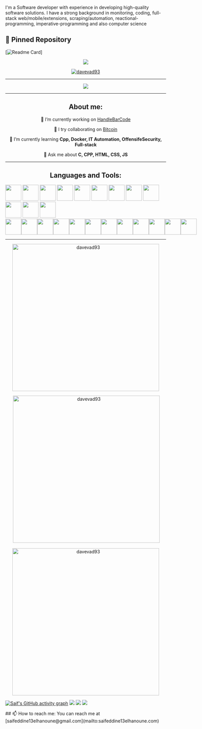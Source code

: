 I'm a Software developer with experience in developing high-quality software solutions. I have a strong background in monitoring, coding, full-stack web/mobile/extensions, scraping/automation, reactional-programming, imperative-programming and also computer science

## 📌 Pinned Repository
  [![Readme Card](https://github-readme-stats.vercel.app/api/pin/?username=saifeddineelhanoune&repo=HandlingBarCode&theme=tokyonight)]  
<div align="center">
  <img  src="./github-header-image.png"/>
  <p align="center"><a href="https://github.com/ryo-ma/github-profile-trophy"><img src="https://github-profile-trophy.vercel.app/?username=saifeddineelhanoune&theme=onedark" alt="davevad93" /></a></p>
</div>  

<hr>

<div align="center">
    <a href="https://github.com/saifeddineelhanoune"><img src="https://komarev.com/ghpvc/?username=saifeddineelhanoune&color=brightgreen&style=for-the-badge"/><a/>
</div>

<hr>

<div align="center">
      <h2>About me:</h2>
      <p></p>
      <p>🔭 I’m currently working on <a href="https://github.com/davevad93/HandlingBarCode">HandleBarCode</a></p>
      <p>👯 I try collaborating on <a href="https://github.com/Bitcoin">Bitcoin</a></p>
      <p>🌱 I’m currently learning <b>Cpp, Docker, IT Automation, OffensifeSecurity, Full-stack</b></p> 
      <p>💬 Ask me about <b>C, CPP, HTML, CSS, JS</b></p> 
</div>

<hr>

<h2 align="center">Languages and Tools:</h2>
<a href="https://isocpp.org/"><img src="https://cdn.jsdelivr.net/gh/devicons/devicon@latest/icons/cplusplus/cplusplus-original.svg" width=50/><a/>
<a href="https://www.docker.com/"><img src="https://cdn.jsdelivr.net/gh/devicons/devicon@latest/icons/docker/docker-original.svg" width=50/><a/>
<a href="https://reactjs.org/"><img src="https://cdn.jsdelivr.net/gh/devicons/devicon@latest/icons/react/react-original.svg" width=50/><a/>
<a href="https://www.unix.com/"><img src="https://cdn.jsdelivr.net/gh/devicons/devicon@latest/icons/unix/unix-original.svg" width=50/><a/>
<a href="https://nginx.org/en/"><img src="https://cdn.jsdelivr.net/gh/devicons/devicon@latest/icons/nginx/nginx-original.svg" width=50/><a/>
<a href="https://mariadb.org/"><img src="https://cdn.jsdelivr.net/gh/devicons/devicon@latest/icons/mongodb/mongodb-original.svg" width=50/><a/> <!-- Note: There isn't a direct icon for MariaDB, so MongoDB is used as a substitute -->
<a href="https://tools.kali.org/gobuster/gobuster"><img src="https://cdn.jsdelivr.net/gh/devicons/devicon@latest/icons/tools/tools-original.svg" width=50/><a/> <!-- Gobuster doesn't have a specific icon, so a generic tools icon is used -->
<a href="https://wifiphisher.com/"><img src="https://cdn.jsdelivr.net/gh/devicons/devicon@latest/icons/tools/tools-original.svg" width=50/><a/> <!-- WiFite doesn't have a specific icon, so a generic tools icon is used -->
<a href="https://dotnet.microsoft.com/apps/aspnet"><img src="https://cdn.jsdelivr.net/gh/devicons/devicon@latest/icons/dotnet/dotnet-original.svg" width=50/><a/>
<a href="https://dotnet.microsoft.com/apps/xamarin"><img src="https://cdn.jsdelivr.net/gh/devicons/devicon@latest/icons/xamarin/xamarin-original.svg" width=50/><a/>
<a href="https://nodejs.org/"><img src="https://cdn.jsdelivr.net/gh/devicons/devicon@latest/icons/nodejs/nodejs-original.svg" width=50/><a/>
<a href="https://expressjs.com/"><img src="https://cdn.jsdelivr.net/gh/devicons/devicon@latest/icons/express/express-original.svg" width=50/><a/>

<div align="center" style="display:flex;flex-direction:row;">
    <a href="https://dotnet.microsoft.com/en-us/languages/csharp"><img src="https://cdn.jsdelivr.net/gh/devicons/devicon@latest/icons/csharp/csharp-original.svg" width=50/><a/>
    <a href="https://dotnet.microsoft.com/en-us/download/dotnet-framework"><img src="https://cdn.jsdelivr.net/gh/devicons/devicon@latest/icons/dot-net/dot-net-plain-wordmark.svg" width=50/><a/>
    <a href="https://dotnet.microsoft.com/en-us/download"><img src="https://cdn.jsdelivr.net/gh/devicons/devicon@latest/icons/dotnetcore/dotnetcore-original.svg" width=50/><a/>
    <a href="https://www.javascript.com/"><img src="https://cdn.jsdelivr.net/gh/devicons/devicon@latest/icons/javascript/javascript-original.svg" width=50/><a/>
    <a href="https://html.com/html5/"><img src="https://cdn.jsdelivr.net/gh/devicons/devicon@latest/icons/html5/html5-plain-wordmark.svg" width=50/><a/>
    <a href="https://getbootstrap.com/"><img src="https://cdn.jsdelivr.net/gh/devicons/devicon@latest/icons/bootstrap/bootstrap-original-wordmark.svg" width=50/><a/>
    <a href="https://www.xml.com/"><img src="https://cdn.jsdelivr.net/gh/devicons/devicon@latest/icons/xml/xml-plain.svg" width=50/><a/>
    <a href="https://www.mysql.com/"><img src="https://cdn.jsdelivr.net/gh/devicons/devicon@latest/icons/mysql/mysql-original.svg" width=50/><a/>
    <a href="https://www.sqlite.org/"><img src="https://cdn.jsdelivr.net/gh/devicons/devicon@latest/icons/sqlite/sqlite-original.svg" width=50/><a/>
    <a href="https://visualstudio.microsoft.com/"><img src="https://cdn.jsdelivr.net/gh/devicons/devicon@latest/icons/visualstudio/visualstudio-original.svg" width=50/><a/>
    <a href="https://code.visualstudio.com/"><img src="https://cdn.jsdelivr.net/gh/devicons/devicon@latest/icons/vscode/vscode-original.svg" width=50/><a/>
    <a href="https://git-scm.com/"><img src="https://cdn.jsdelivr.net/gh/devicons/devicon@latest/icons/git/git-original.svg" width=50/><a/>
</div>

<hr>

<div align="center">
  <p><img src="https://github-readme-stats.vercel.app/api/top-langs?username=saifeddineelhanoune&show_icons=true&locale=en&layout=compact&theme=onedark" alt="davevad93" width=460 /></p>
  <p>&nbsp;<img src="https://github-readme-stats.vercel.app/api?username=saifeddineelhanoune&show_icons=true&locale=en&theme=onedark" alt="davevad93" width=460 /></p>
  <p><img src="https://github-readme-streak-stats.herokuapp.com/?user=saifeddineelhanoune&&theme=onedark" alt="davevad93" width=460 /></p>
</div>

[![Saif's GitHub activity graph](https://github-readme-activity-graph.vercel.app/graph?username=saifeddineelhanoune&theme=github-compact&bg_color=282C35)](https://github.com/ashutosh00710/github-readme-activity-graph)
    <a href="https://www.linkedin.com/in/saifeddine-elhanoune/"><img src="https://img.shields.io/badge/linkedin-%230177B5?style=flat&logo=linkedin&logoColor=white"/></a>
    <a href="https://www.instagram.com/whereisme003/"><img src="https://img.shields.io/badge/instagram-%23E4415F?style=flat&logo=instagram&logoColor=white"/></a>
    <a href="https://twitter.com/saifeddine003"><img src="https://img.shields.io/badge/twitter-%231FA1F1?style=flat&logo=twitter&logoColor=white"/></a>
  </p>
## 📫 How to reach me:
You can reach me at [saifeddine13elhanoune@gmail.com](mailto:saifeddine13elhanoune.com)



